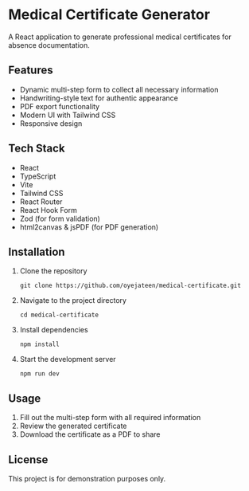 # Medical Certificate Generator

A React application to generate professional medical certificates for absence documentation.

## Features

- Dynamic multi-step form to collect all necessary information
- Handwriting-style text for authentic appearance
- PDF export functionality
- Modern UI with Tailwind CSS
- Responsive design

## Tech Stack

- React
- TypeScript
- Vite
- Tailwind CSS
- React Router
- React Hook Form
- Zod (for form validation)
- html2canvas & jsPDF (for PDF generation)

## Installation

1. Clone the repository
   ```
   git clone https://github.com/oyejateen/medical-certificate.git
   ```

2. Navigate to the project directory
   ```
   cd medical-certificate
   ```

3. Install dependencies
   ```
   npm install
   ```

4. Start the development server
   ```
   npm run dev
   ```

## Usage

1. Fill out the multi-step form with all required information
2. Review the generated certificate
3. Download the certificate as a PDF to share

## License

This project is for demonstration purposes only.
